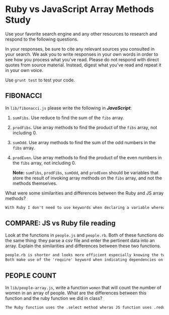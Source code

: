 # Ruby vs JavaScript Array Methods Study

Use your favorite search engine and any other resources to research and
respond to the following questions.

In your responses, be sure to cite any relevant sources you consulted in your
search. We ask you to write responses in your own words in order to see how you
process what you've read. Please do not respond with direct quotes from source
material. Instead, digest what you've read and repeat it in your own voice.

Use `grunt test` to test your code.


## FIBONACCI

In `lib/fibonacci.js` please write the following in **_JavaScript_**:
1. `sumFibs`. Use reduce to find the sum of the `fibs` array.
2. `prodFibs`. Use array methods to find the product of the `fibs` array,
    not including 0.
3. `sumOdd`. Use array methods to find the sum of the odd numbers in the
    `fibs` array.
4. `prodEven`. Use array methods to find the product of the even numbers in the
    `fibs` array, not including 0.

    **Note:** `sumFibs`, `prodFibs`, `sumOdd`, and `prodEven` should be variables that store the result of invoking array methods on the `fibs` array, and not the methods themselves.


What were some similarities and differences between the Ruby and JS array methods?

```md
With Ruby I don't need to use keywords when declaring a variable whereas JS requires keywords. I was able to method chain using both methods, initially I only used it for Ruby but was later able to apply it to the JS methods.
```

## COMPARE: JS vs Ruby file reading

Look at the functions in `people.js` and `people.rb`. Both of these functions do
the same thing: they parse a csv file and enter the pertinent data into an array.
Explain the similarities and differences between these two functions.

```md
people.rb is shorter and looks more efficient especially knowing the two functions do the same thing but people.rb is written in about half the number of lines as people.js. people.js must declare all variables with keywords.
Both make use of the 'require' keyword when indicating dependencies on other files.
```

## PEOPLE COUNT

In `lib/people-array.js`, write a function `women` that will count the number of
women in an array of people.
What are the differences between this function and the ruby function we did
in class?

```md
The Ruby function uses the .select method wheras JS function uses .reduce and .filter.
```
